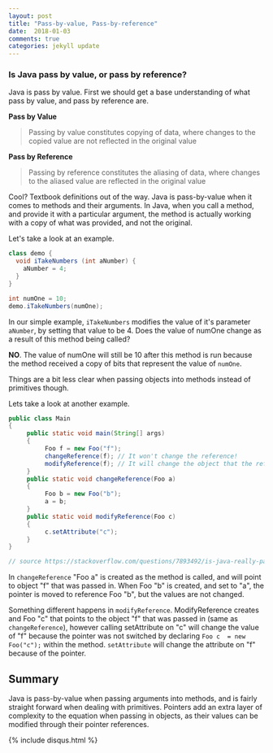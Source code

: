 ```yaml
---
layout: post
title: "Pass-by-value, Pass-by-reference"
date:  2018-01-03
comments: true
categories: jekyll update
---
```


### Is Java pass by value, or pass by reference?

Java is pass by value. First we should get a base understanding of what pass by value, and pass by reference are.

__Pass by Value__
>Passing by value constitutes copying of data, where changes to the copied value are not reflected in the original value

__Pass by Reference__
>Passing by reference constitutes the aliasing of data, where changes to the aliased value are reflected in the original value

Cool? Textbook definitions out of the way. Java is pass-by-value when it comes to methods and their arguments. In Java, when you call a method, and provide it with a particular argument, the method is actually working with a copy of what was provided, and not the original.

Let's take a look at an example.

```java
class demo {
  void iTakeNumbers (int aNumber) {
    aNumber = 4;
  }
}

int numOne = 10;
demo.iTakeNumbers(numOne);
```

In our simple example, `iTakeNumbers` modifies the value of it's parameter `aNumber`, by setting that value to be 4. Does the value of numOne change as a result of this method being called?

__NO__. The value of numOne will still be 10 after this method is run because the method received a copy of bits that represent the value of `numOne`.

Things are a bit less clear when passing objects into methods instead of primitives though.

Lets take a look at another example.

```java
public class Main
{
     public static void main(String[] args)
     {
          Foo f = new Foo("f");
          changeReference(f); // It won't change the reference!
          modifyReference(f); // It will change the object that the reference refers to!
     }
     public static void changeReference(Foo a)
     {
          Foo b = new Foo("b");
          a = b;
     }
     public static void modifyReference(Foo c)
     {
          c.setAttribute("c");
     }
}

// source https://stackoverflow.com/questions/7893492/is-java-really-passing-objects-by-value
```

In `changeReference` "Foo a" is created as the method is called, and will point to object "f" that was passed in. When Foo "b" is created, and set to "a", the pointer is moved to reference Foo "b", but the values are not changed.

Something different happens in `modifyReference`. ModifyReference creates and Foo "c" that points to  the object "f" that was passed in (same as `changeReference`), however calling setAttribute on "c" will change the value of "f" because the pointer was not switched by declaring `Foo c  = new Foo("c");` within the method. `setAttribute` will change the attribute on "f" because of the pointer.

## Summary

Java is pass-by-value when passing arguments into methods, and is fairly straight forward when dealing with primitives. Pointers add an extra layer of complexity to the equation when passing in objects, as their values can be modified through their pointer references.

{% include disqus.html %}
